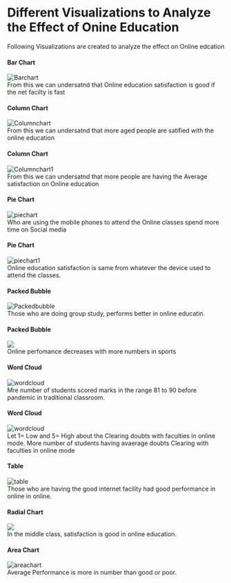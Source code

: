 # Different Visualizations to Analyze the Effect of Onine Education
Following Visualizations are created to analyze the effect on Online edcation
#### Bar Chart
![Barchart](https://github.com/ksooryakrishna1/Analysis-Of-The-Online-Education-System/blob/main/Images/Barchart.png) <br>
From this we can undersatnd that Online education satisfaction is good if the net facilty is fast 
#### Column Chart 
![Columnchart](https://github.com/ksooryakrishna1/Analysis-Of-The-Online-Education-System/blob/main/Images/columnchart.png) <br>
From this we can undersatnd that more aged people are satified with the online education
#### Column Chart
![Columnchart1](https://github.com/ksooryakrishna1/Analysis-Of-The-Online-Education-System/blob/main/Images/columnchart_1.png) <br>
From this we can undersatnd that more people are having the Average satisfaction on Online education
#### Pie Chart
![piechart](https://github.com/ksooryakrishna1/Analysis-Of-The-Online-Education-System/blob/main/Images/piechart1.png)<br>
Who are using the mobile phones to attend the Online classes spend more time on Social media 
#### Pie Chart
![piechart1](https://github.com/ksooryakrishna1/Analysis-Of-The-Online-Education-System/blob/main/Images/piechart2.png)<br>
Online education satisfaction is same from whatever the device used to attend the classes.
#### Packed Bubble
![Packedbubble](https://github.com/ksooryakrishna1/Analysis-Of-The-Online-Education-System/blob/main/Images/bubblechart.png)<br>
Those who are doing group study, performs better in online educatin. 
#### Packed Bubble
![](https://github.com/ksooryakrishna1/Analysis-Of-The-Online-Education-System/blob/main/Images/bubblechart1.png)<br>
Online perfomance decreases with more numbers in sports
#### Word Cloud
![wordcloud](https://github.com/ksooryakrishna1/Analysis-Of-The-Online-Education-System/blob/main/Images/word_count1.png)<br>
Mre number of students scored marks in the range 81 to 90 before pandemic in traditional classroom.
#### Word Cloud
![wordcloud](https://github.com/ksooryakrishna1/Analysis-Of-The-Online-Education-System/blob/main/Images/word_cloud2.png)<br>
Let 1= Low and 5= High about the Clearing doubts with faculties in online mode. More number of students having avaerage doubts Clearing with faculties in online mode
#### Table
![table](https://github.com/ksooryakrishna1/Analysis-Of-The-Online-Education-System/blob/main/Images/table.png)<br>
Those who are having the good internet facility had good performance in online in online.
#### Radial Chart
![](https://github.com/ksooryakrishna1/Analysis-Of-The-Online-Education-System/blob/main/Images/radial.png)<br>
In the middle class, satisfaction is good in online education.
#### Area Chart
![areachart](https://github.com/ksooryakrishna1/Analysis-Of-The-Online-Education-System/blob/main/Images/area_chart.png)<br>
Average Performance is more in number  than good or poor. 
![]()
![]()
